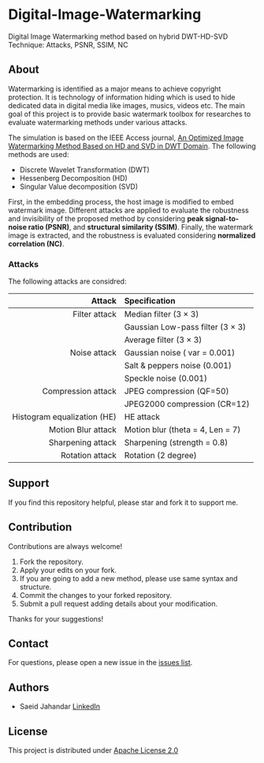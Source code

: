 # Digital-Image-Watermarking
Digital Image Watermarking method based on hybrid DWT-HD-SVD Technique: Attacks, PSNR, SSIM, NC

## About ##
Watermarking is identified as a major means to achieve copyright protection. It is technology of information hiding which is used to hide dedicated data in digital media like images, musics, videos etc. The main goal of this project is to provide basic watermark toolbox for researches to evaluate watermarking methods under various attacks.

The simulation is based on the IEEE Access journal, [An Optimized Image Watermarking Method Based on HD and SVD in DWT Domain](https://ieeexplore.ieee.org/document/8709684). The following methods are used:
* Discrete Wavelet Transformation (DWT)
* Hessenberg Decomposition (HD)
* Singular Value decomposition (SVD)

First, in the embedding process, the host image is modified to embed watermark image. Different attacks are applied to evaluate the robustness and invisibility of the proposed method by considering **peak signal-to-noise ratio (PSNR)**, and **structural similarity (SSIM)**. Finally, the watermark image is extracted, and the robustness is evaluated considering **normalized correlation (NC)**.
### Attacks ###
The following attacks are considred:

|                     Attack | Specification
|--------------------------: | :-------------------------------
|              Filter attack | Median filter (3 × 3)
|                            | Gaussian Low-pass filter (3 × 3)
|                            | Average filter (3 × 3)
|               Noise attack | Gaussian noise ( var = 0.001)
|                            | Salt & peppers noise (0.001)
|                            | Speckle noise (0.001)
|         Compression attack | JPEG compression (QF=50)
|                            | JPEG2000 compression (CR=12)
|Histogram equalization (HE) | HE attack
|         Motion Blur attack | Motion blur (theta = 4, Len = 7)
|          Sharpening attack | Sharpening (strength = 0.8)
|            Rotation attack | Rotation (2 degree)

## Support ##
If you find this repository helpful, please star and fork it to support me.
## Contribution ##
Contributions are always welcome!
1. Fork the repository.
2. Apply your edits on your fork.
3. If you are going to add a new method, please use same syntax and structure.
4. Commit the changes to your forked repository.
5. Submit a pull request adding details about your modification.

Thanks for your suggestions!
## Contact ##
For questions, please open a new issue in the [issues list](https://github.com/Saeid-jhn/Digital-Image-Watermarking/issues).
## Authors ##
* Saeid Jahandar [LinkedIn](https://www.linkedin.com/in/saeid-jahandar/)
## License ##
This project is distributed under [Apache License 2.0](https://github.com/Saeid-jhn/Digital-Image-Watermarking/blob/master/LICENSE)
